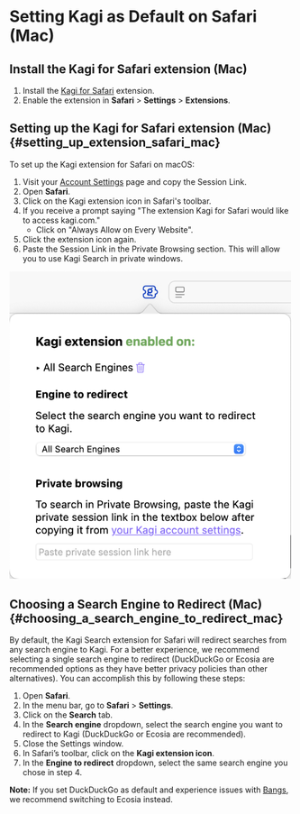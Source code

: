 # Setting Kagi as Default on Safari (Mac)

## Install the Kagi for Safari extension (Mac)

1. Install the [Kagi for Safari](https://apps.apple.com/app/kagi-search-for-safari/id1622835804) extension.
2. Enable the extension in **Safari** > **Settings** > **Extensions**.

## Setting up the Kagi for Safari extension (Mac) {#setting_up_extension_safari_mac}

To set up the Kagi extension for Safari on macOS:

1. Visit your [Account Settings](https://kagi.com/settings/user_details) page and copy the Session Link.
2. Open **Safari**.
3. Click on the Kagi extension icon in Safari's toolbar.
4. If you receive a prompt saying "The extension Kagi for Safari would like to access kagi.com."
	- Click on "Always Allow on Every Website".
5. Click the extension icon again.
6. Paste the Session Link in the Private Browsing section. This will allow you to use Kagi Search in private windows.

<img src="./media/macos_setting_default_safari_extension.png" width="500" alt="Kagi Extension for Safari"><br />

## Choosing a Search Engine to Redirect (Mac) {#choosing_a_search_engine_to_redirect_mac}

By default, the Kagi Search extension for Safari will redirect searches from any search engine to Kagi. For a better experience, we recommend selecting a single search engine to redirect (DuckDuckGo or Ecosia are recommended options as they have better privacy policies than other alternatives). You can accomplish this by following these steps:

1. Open **Safari**.
2. In the menu bar, go to **Safari** > **Settings**.
3. Click on the **Search** tab.
4. In the **Search engine** dropdown, select the search engine you want to redirect to Kagi (DuckDuckGo or Ecosia are recommended).
5. Close the Settings window.
6. In Safari’s toolbar, click on the **Kagi extension icon**.
7. In the **Engine to redirect** dropdown, select the same search engine you chose in step 4.

**Note:** If you set DuckDuckGo as default and experience issues with [Bangs](../../features/bangs.md), we recommend switching to Ecosia instead.
